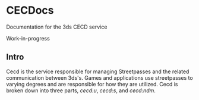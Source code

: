 # CECDocs
Documentation for the 3ds CECD service

Work-in-progress

## Intro
Cecd is the service responsible for managing Streetpasses and the related communication between 3ds's. Games and applications use streetpasses to varying degrees and are responsible for how they are utilized. Cecd is broken down into three parts, *cecd:u*, *cecd:s*, and *cecd:ndm*.